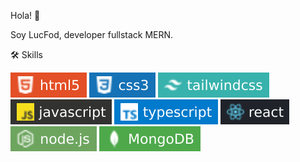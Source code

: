 Hola! 👋

Soy LucFod, developer fullstack MERN.

🛠 Skills

![Screenshot](images/html5.svg) ![Screenshot](images/css3.svg) ![Screenshot](images/tailwindcss.svg) ![Screenshot](images/javascript.svg) ![Screenshot](images/typescript.svg) ![Screenshot](images/react.svg) ![Screenshot](images/nodejs.svg) ![Screenshot](images/mongodb.svg)

